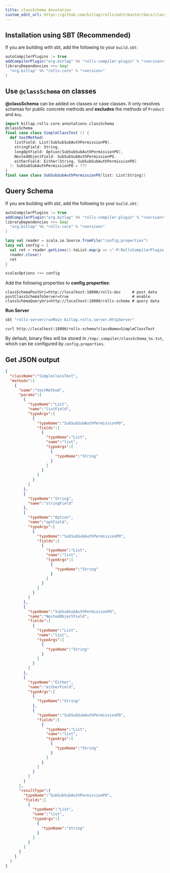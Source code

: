 ```yaml
---
title: classSchema Annotation
custom_edit_url: https://github.com/bitlap/rolls/edit/master/docs/classSchema_annotation.md
---
```


## Installation using SBT (Recommended)

If you are building with sbt, add the following to your `build.sbt`:

```scala
autoCompilerPlugins := true
addCompilerPlugin("org.bitlap" %% "rolls-compiler-plugin" % "<version>")
libraryDependencies ++= Seq(
  "org.bitlap" %% "rolls-core" % "<version>"
)
```

## Use `@classSchema` on classes

**@classSchema** can be added on classes or case classes. It only resolves schemas for public concrete methods and **excludes** the methods of `Product` and `Any`.

```scala mdoc
import bitlap.rolls.core.annotations.classSchema
@classSchema
final case class SimpleClassTest () {
  def testMethod(
    listField: List[SubSubSubAuthPermissionPO],
    stringField: String,
    longOptField: Option[SubSubSubAuthPermissionPO],
    NestedObjectField: SubSubSubAuthPermissionPO,
    eitherField: Either[String, SubSubSubAuthPermissionPO]
  ): SubSubSubAuthPermissionPO = ???
}
final case class SubSubSubAuthPermissionPO(list: List[String])
```

## Query Schema

If you are building with sbt, add the following to your `build.sbt`:

```scala
autoCompilerPlugins := true
addCompilerPlugin("org.bitlap" %% "rolls-compiler-plugin" % "<version>")
libraryDependencies ++= Seq(
  "org.bitlap" %% "rolls-core" % "<version>"
)

lazy val reader = scala.io.Source.fromFile("config.properties")
lazy val config = {
  val ret = reader.getLines().toList.map(p => s"-P:RollsCompilerPlugin:$p")
  reader.close()
  ret
}

scalacOptions ++= config
```

Add the following properties to **config.properties**:
```properties
classSchemaPostUri=http://localhost:18000/rolls-doc     # post data
postClassSchemaToServer=true                            # enable
classSchemaQueryUri=http://localhost:18000/rolls-schema # query data
```

**Run Server**
```scala
sbt "rolls-server/runMain bitlap.rolls.server.HttpServer"
```

`curl http://localhost:18000/rolls-schema?className=SimpleClassTest`

By default, binary files will be stored in `/tmp/.compiler/classSchema_%s.txt`, which can be configured by `config.properties`.

## Get JSON output

```json
{
  "className":"SimpleClassTest",
  "methods":[
    {
      "name":"testMethod",
      "params":[
        {
          "typeName":"List",
          "name":"listField",
          "typeArgs":[
            {
              "typeName":"SubSubSubAuthPermissionPO",
              "fields":[
                {
                  "typeName":"List",
                  "name":"list",
                  "typeArgs":[
                    {
                      "typeName":"String"
                    }
                  ]
                }
              ]
            }
          ]
        },
        {
          "typeName":"String",
          "name":"stringField"
        },
        {
          "typeName":"Option",
          "name":"optField",
          "typeArgs":[
            {
              "typeName":"SubSubSubAuthPermissionPO",
              "fields":[
                {
                  "typeName":"List",
                  "name":"list",
                  "typeArgs":[
                    {
                      "typeName":"String"
                    }
                  ]
                }
              ]
            }
          ]
        },
        {
          "typeName":"SubSubSubAuthPermissionPO",
          "name":"NestedObjectField",
          "fields":[
            {
              "typeName":"List",
              "name":"list",
              "typeArgs":[
                {
                  "typeName":"String"
                }
              ]
            }
          ]
        },
        {
          "typeName":"Either",
          "name":"eitherField",
          "typeArgs":[
            {
              "typeName":"String"
            },
            {
              "typeName":"SubSubSubAuthPermissionPO",
              "fields":[
                {
                  "typeName":"List",
                  "name":"list",
                  "typeArgs":[
                    {
                      "typeName":"String"
                    }
                  ]
                }
              ]
            }
          ]
        }
      ],
      "resultType":{
        "typeName":"SubSubSubAuthPermissionPO",
        "fields":[
          {
            "typeName":"List",
            "name":"list",
            "typeArgs":[
              {
                "typeName":"String"
              }
            ]
          }
        ]
      }
    }
  ]
}
```
